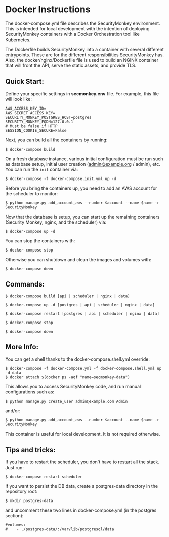 Docker Instructions
===================

The docker-compose.yml file describes the SecurityMonkey environment. This is intended for local development with the intention of deploying SecurityMonkey containers with a Docker Orchestration tool like Kubernetes.

The Dockerfile builds SecurityMonkey into a container with several different entrypoints. These are for the different responsibilities SecurityMonkey has. Also, the docker/nginx/Dockerfile file is used to build an NGINX container that will front the API, serve the static assets, and provide TLS.

Quick Start:
------------

Define your specific settings in **secmonkey.env** file. For example, this file will look like:

    AWS_ACCESS_KEY_ID=
    AWS_SECRET_ACCESS_KEY=
    SECURITY_MONKEY_POSTGRES_HOST=postgres
    SECURITY_MONKEY_FQDN=127.0.0.1
    # Must be false if HTTP
    SESSION_COOKIE_SECURE=False

Next, you can build all the containers by running:

    $ docker-compose build

On a fresh database instance, various initial configuration must be run such as database setup, initial user creation (<admin@example.org> / admin), etc. You can run the `init` container via:

    $ docker-compose -f docker-compose.init.yml up -d

Before you bring the containers up, you need to add an AWS account for the scheduler to monitor:

    $ python manage.py add_account_aws --number $account --name $name -r SecurityMonkey

Now that the database is setup, you can start up the remaining containers (Security Monkey, nginx, and the scheduler) via:

    $ docker-compose up -d

You can stop the containers with:

    $ docker-compose stop

Otherwise you can shutdown and clean the images and volumes with:

    $ docker-compose down

Commands:
---------

    $ docker-compose build [api | scheduler | nginx | data]

    $ docker-compose up -d [postgres | api | scheduler | nginx | data]

    $ docker-compose restart [postgres | api | scheduler | nginx | data]

    $ docker-compose stop

    $ docker-compose down

More Info:
----------

You can get a shell thanks to the docker-compose.shell.yml override:

    $ docker-compose -f docker-compose.yml -f docker-compose.shell.yml up -d data
    $ docker attach $(docker ps -aqf "name=secmonkey-data")

This allows you to access SecurityMonkey code, and run manual configurations such as:

    $ python manage.py create_user admin@example.com Admin

and/or:

    $ python manage.py add_account_aws --number $account --name $name -r SecurityMonkey

This container is useful for local development. It is not required otherwise.

Tips and tricks:
----------------

If you have to restart the scheduler, you don't have to restart all the stack. Just run:

    $ docker-compose restart scheduler

If you want to persist the DB data, create a postgres-data directory in the repository root:

    $ mkdir postgres-data

and uncomment these two lines in docker-compose.yml (in the postgres section):

    #volumes:
    #    - ./postgres-data/:/var/lib/postgresql/data
